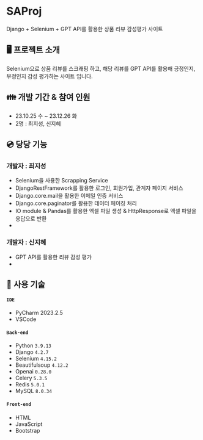 # SAProj
Django + Selenium + GPT API를 활용한 상품 리뷰 감성평가 사이트

## 🖥️ 프로젝트 소개
Selenium으로 상품 리뷰를 스크래핑 하고, 해당 리뷰를 GPT API를 활용해 긍정인지, 부정인지 감성 평가하는 사이트 입니다.

## 👪 개발 기간 & 참여 인원
* 23.10.25 수 ~ 23.12.26 화
* 2명 : 최지성, 신지혜
## 💿 당당 기능
### 개발자 : 최지성
- Selenium을 사용한 Scrapping Service
- DjangoRestFramework를 활용한 로그인, 회원가입, 관계자 페이지 서비스
- Django.core.mail을 활용한 이메일 인증 서비스
- Django.core.paginator를 활용한 데이터 페이징 처리
- IO module & Pandas를 활용한 엑셀 파일 생성 & HttpResponse로 엑셀 파일을 응답으로 반환
- 
### 개발자 : 신지혜
- GPT API를 활용한 리뷰 감성 평가
- 

## 💾 사용 기술
#### `IDE`
- PyCharm 2023.2.5
- VSCode
#### `Back-end`
- Python `3.9.13`
- Django `4.2.7`
- Selenium `4.15.2`
- Beautifulsoup `4.12.2`
- Openai `0.28.0`
- Celery `5.3.5`
- Redis `5.0.1`
- MySQL `8.0.34`
#### `Front-end`
- HTML
- JavaScript
- Bootstrap  
